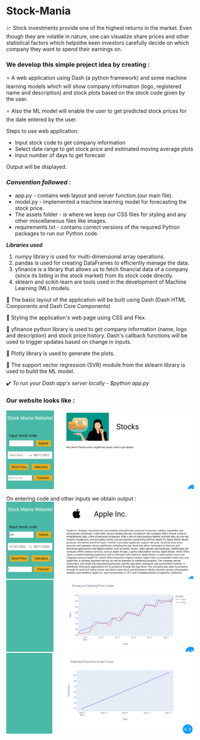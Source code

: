 # Stock-Mania


💹 Stock investments provide one of the highest returns in the market. Even though they are volatile in nature, one can visualize share prices and other statistical factors which helpsthe keen investors carefully decide on which company they want to spend their earnings on.

### We develop this simple project idea by creating :

:star: A web application using Dash (a python framework) and some machine learning models which will show company information (logo, registered name and description) and stock plots based on the stock code given by the user. 

:star: Also the ML model will enable the user to get predicted stock prices for the date entered by the user.


Steps to use web application:

* Input stock code to get company information 
* Select date range to get stock price and estimated moving average plots
* Input number of days to get forecast


Output will be displayed.


### *Convention followed :*

* app.py - contains web layout and server function.(our main file).
* model.py - implemented a machine learning model for forecasting the stock price.
* The assets folder - is where we keep our CSS files for styling and any other miscellaneous files like images.
* requirements.txt - contains correct versions of the required Python packages to run our Python code.

***Libraries used***
1. numpy library is used for multi-dimensional array operations.
2. pandas is used for creating DataFrames to efficiently manage the data.
3. yfinance is a library that allows us to fetch financial data of a company (since its listing in the stock market) from its stock code directly.
4. sklearn and scikit-learn are tools used in the development of Machine Learning (ML) models.


💠 The basic layout of the application will be built using Dash (Dash HTML Components and Dash Core Components)

💠 Styling the application's web page using CSS and Flex.

💠 yfinance python library is used to get company information (name, logo and description) and stock price history. Dash's callback functions will be used to trigger updates based on change in inputs.

💠 Plotly library is used to generate the plots.

💠 The support vector regression (SVR) module from the sklearn library is used to build the ML model.


✔️ *To run your Dash app's server locally - $python app.py*


### Our website looks like :
![img](./assets/img0.png)

On entering code and other inputs we obtain output :
![img](./assets/img1.png)
![img](./assets/img2.png)
![img](./assets/img3.png)
